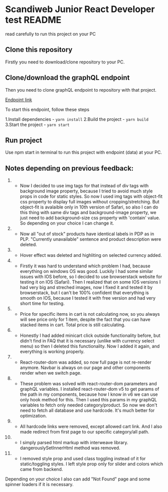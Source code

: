 # Scandiweb Junior React Developer test README

read carefully to run this project on your PC

## Clone this repository

Firstly you need to download/clone repository to your PC.

## Clone/download the graphQL endpoint

Then you need to clone graphQL endpoint to repository with that project.

[Endpoint link](https://github.com/scandiweb/junior-react-endpoint)

To start this endpoint, follow these steps

1.Install dependencies - `yarn install`
2.Build the project - `yarn build`
3.Start the project - `yarn start`

## Run project

Use npm start in terminal to run this project with endpoint (data) at your PC.


## Notes depending on previous feedback:

1) + Now I decided to use img tags for that instead of div tags with background image property, because I tried to avoid much style props in code for static styles.
So now I used img tags with object-fit css property to display full images without cropping/stretching. But object-fit is avalaible only in 10th version of Safari, so also I can do this thing
with same div tags and background-image property, we just need to add background-size css property with 'contain' value. So depending on your choice I can change it.

2) + Now all "out of stock" products have identical labels in PDP as in PLP. "Currently unavailable" sentence and product description were deleted.

3) + Hover effect was deleted and highliting on selected currency added. 

4) + Firstly it was hard to understand which problem I had, because everything on windows OS was good. Luckily I had some similar issues with IOS before, 
so I decided to use browserstack website for testing it on IOS (Safari). Then I realized that on some IOS versions I had very big and streched images, 
now I fixed it and tested it by browserstack, but I can't be 100% confident that everything is smooth on IOS, because I tested it with free
version and had very short time for testing.

5) + Price for specific items in cart is not calculating now, so you always will see price only for 1 item, despite the fact that you can have stacked items in cart. Total price is still calculating.

6) + Honestly I had added minicart click outside functionality before, but didn't find in FAQ that it is necessary (unlike with currency select menu) so then I deleted this functionality.
Now I added it again, and everything is working properly.

7) + React-router-dom was added, so now full page is not re-render anymore. Navbar is always on our page and other components render when we switch page.

8) + These problem was solved with react-router-dom parameters and graphQL variables. I installed react-router-dom v5 to get params of the path in my components, because how I know
in v6 we can use only hook method for this. Then I used this params in my graphQL variables to fetch only needed category/product. So now we don't need to fetch all database and use hardcode.
It's much better for optimization.

9) + All hardcode links were removed, except allowed cart link. And I also made redirect from first page to our specific category/all path.  

10) + I simply parsed html markup with interweave library. dangerouslySetInnerHtml method was removed.

11) + I removed style prop and used class toggling instead of it for static/toggling styles. I left style prop only for slider and colors which came from backend.

Depending on your choice I also can add "Not Found" page and some spinner loaders if it is necessary.

